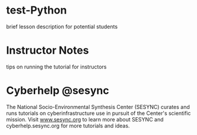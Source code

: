 # test-Python

brief lesson description for potential students

# Instructor Notes

tips on running the tutorial for instructors

# Cyberhelp @sesync

The National Socio-Environmental Synthesis Center (SESYNC) curates and runs
tutorials on cyberinfrastructure use in pursuit of the Center's scientific
mission. Visit www.sesync.org to learn more about SESYNC and
cyberhelp.sesync.org for more tutorials and ideas.
